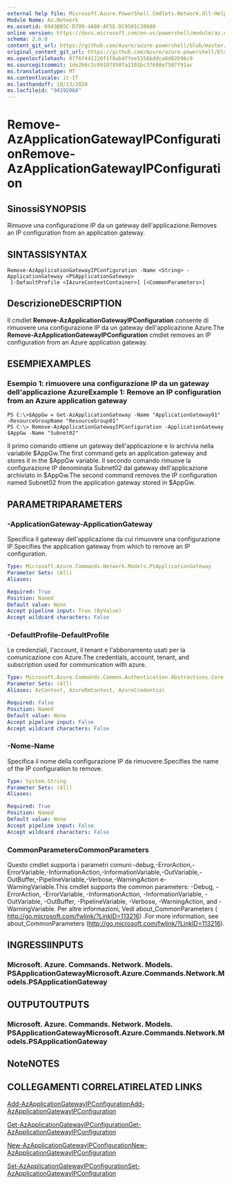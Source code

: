 ```yaml
---
external help file: Microsoft.Azure.PowerShell.Cmdlets.Network.dll-Help.xml
Module Name: Az.Network
ms.assetid: 6943BB5C-D709-4A80-AF5E-DC9501C20680
online version: https://docs.microsoft.com/en-us/powershell/module/az.network/remove-azapplicationgatewayipconfiguration
schema: 2.0.0
content_git_url: https://github.com/Azure/azure-powershell/blob/master/src/Network/Network/help/Remove-AzApplicationGatewayIPConfiguration.md
original_content_git_url: https://github.com/Azure/azure-powershell/blob/master/src/Network/Network/help/Remove-AzApplicationGatewayIPConfiguration.md
ms.openlocfilehash: 87f6f441220f1f8ab47fee5356bddca8d02b96c0
ms.sourcegitcommit: 1de2b6c3c99197958fa2101bc37680e7507f91ac
ms.translationtype: MT
ms.contentlocale: it-IT
ms.lasthandoff: 10/13/2020
ms.locfileid: "94192068"
---
```

# <span data-ttu-id="9f5a7-101">Remove-AzApplicationGatewayIPConfiguration</span><span class="sxs-lookup"><span data-stu-id="9f5a7-101">Remove-AzApplicationGatewayIPConfiguration</span></span>

## <span data-ttu-id="9f5a7-102">Sinossi</span><span class="sxs-lookup"><span data-stu-id="9f5a7-102">SYNOPSIS</span></span>
<span data-ttu-id="9f5a7-103">Rimuove una configurazione IP da un gateway dell'applicazione.</span><span class="sxs-lookup"><span data-stu-id="9f5a7-103">Removes an IP configuration from an application gateway.</span></span>

## <span data-ttu-id="9f5a7-104">SINTASSI</span><span class="sxs-lookup"><span data-stu-id="9f5a7-104">SYNTAX</span></span>

```
Remove-AzApplicationGatewayIPConfiguration -Name <String> -ApplicationGateway <PSApplicationGateway>
 [-DefaultProfile <IAzureContextContainer>] [<CommonParameters>]
```

## <span data-ttu-id="9f5a7-105">Descrizione</span><span class="sxs-lookup"><span data-stu-id="9f5a7-105">DESCRIPTION</span></span>
<span data-ttu-id="9f5a7-106">Il cmdlet **Remove-AzApplicationGatewayIPConfiguration** consente di rimuovere una configurazione IP da un gateway dell'applicazione Azure.</span><span class="sxs-lookup"><span data-stu-id="9f5a7-106">The **Remove-AzApplicationGatewayIPConfiguration** cmdlet removes an IP configuration from an Azure application gateway.</span></span>

## <span data-ttu-id="9f5a7-107">ESEMPI</span><span class="sxs-lookup"><span data-stu-id="9f5a7-107">EXAMPLES</span></span>

### <span data-ttu-id="9f5a7-108">Esempio 1: rimuovere una configurazione IP da un gateway dell'applicazione Azure</span><span class="sxs-lookup"><span data-stu-id="9f5a7-108">Example 1: Remove an IP configuration from an Azure application gateway</span></span>
```
PS C:\>$AppGw = Get-AzApplicationGateway -Name "ApplicationGateway01" -ResourceGroupName "ResourceGroup01"
PS C:\> Remove-AzApplicationGatewayIPConfiguration -ApplicationGateway $AppGw -Name "Subnet02"
```

<span data-ttu-id="9f5a7-109">Il primo comando ottiene un gateway dell'applicazione e lo archivia nella variabile $AppGw.</span><span class="sxs-lookup"><span data-stu-id="9f5a7-109">The first command gets an application gateway and stores it in the $AppGw variable.</span></span>
<span data-ttu-id="9f5a7-110">Il secondo comando rimuove la configurazione IP denominata Subnet02 dal gateway dell'applicazione archiviato in $AppGw.</span><span class="sxs-lookup"><span data-stu-id="9f5a7-110">The second command removes the IP configuration named Subnet02 from the application gateway stored in $AppGw.</span></span>

## <span data-ttu-id="9f5a7-111">PARAMETRI</span><span class="sxs-lookup"><span data-stu-id="9f5a7-111">PARAMETERS</span></span>

### <span data-ttu-id="9f5a7-112">-ApplicationGateway</span><span class="sxs-lookup"><span data-stu-id="9f5a7-112">-ApplicationGateway</span></span>
<span data-ttu-id="9f5a7-113">Specifica il gateway dell'applicazione da cui rimuovere una configurazione IP.</span><span class="sxs-lookup"><span data-stu-id="9f5a7-113">Specifies the application gateway from which to remove an IP configuration.</span></span>

```yaml
Type: Microsoft.Azure.Commands.Network.Models.PSApplicationGateway
Parameter Sets: (All)
Aliases:

Required: True
Position: Named
Default value: None
Accept pipeline input: True (ByValue)
Accept wildcard characters: False
```

### <span data-ttu-id="9f5a7-114">-DefaultProfile</span><span class="sxs-lookup"><span data-stu-id="9f5a7-114">-DefaultProfile</span></span>
<span data-ttu-id="9f5a7-115">Le credenziali, l'account, il tenant e l'abbonamento usati per la comunicazione con Azure.</span><span class="sxs-lookup"><span data-stu-id="9f5a7-115">The credentials, account, tenant, and subscription used for communication with azure.</span></span>

```yaml
Type: Microsoft.Azure.Commands.Common.Authentication.Abstractions.Core.IAzureContextContainer
Parameter Sets: (All)
Aliases: AzContext, AzureRmContext, AzureCredential

Required: False
Position: Named
Default value: None
Accept pipeline input: False
Accept wildcard characters: False
```

### <span data-ttu-id="9f5a7-116">-Nome</span><span class="sxs-lookup"><span data-stu-id="9f5a7-116">-Name</span></span>
<span data-ttu-id="9f5a7-117">Specifica il nome della configurazione IP da rimuovere.</span><span class="sxs-lookup"><span data-stu-id="9f5a7-117">Specifies the name of the IP configuration to remove.</span></span>

```yaml
Type: System.String
Parameter Sets: (All)
Aliases:

Required: True
Position: Named
Default value: None
Accept pipeline input: False
Accept wildcard characters: False
```

### <span data-ttu-id="9f5a7-118">CommonParameters</span><span class="sxs-lookup"><span data-stu-id="9f5a7-118">CommonParameters</span></span>
<span data-ttu-id="9f5a7-119">Questo cmdlet supporta i parametri comuni:-debug,-ErrorAction,-ErrorVariable,-InformationAction,-InformationVariable,-OutVariable,-OutBuffer,-PipelineVariable,-Verbose,-WarningAction e-WarningVariable.</span><span class="sxs-lookup"><span data-stu-id="9f5a7-119">This cmdlet supports the common parameters: -Debug, -ErrorAction, -ErrorVariable, -InformationAction, -InformationVariable, -OutVariable, -OutBuffer, -PipelineVariable, -Verbose, -WarningAction, and -WarningVariable.</span></span> <span data-ttu-id="9f5a7-120">Per altre informazioni, Vedi about_CommonParameters ( http://go.microsoft.com/fwlink/?LinkID=113216) .</span><span class="sxs-lookup"><span data-stu-id="9f5a7-120">For more information, see about_CommonParameters (http://go.microsoft.com/fwlink/?LinkID=113216).</span></span>

## <span data-ttu-id="9f5a7-121">INGRESSI</span><span class="sxs-lookup"><span data-stu-id="9f5a7-121">INPUTS</span></span>

### <span data-ttu-id="9f5a7-122">Microsoft. Azure. Commands. Network. Models. PSApplicationGateway</span><span class="sxs-lookup"><span data-stu-id="9f5a7-122">Microsoft.Azure.Commands.Network.Models.PSApplicationGateway</span></span>

## <span data-ttu-id="9f5a7-123">OUTPUT</span><span class="sxs-lookup"><span data-stu-id="9f5a7-123">OUTPUTS</span></span>

### <span data-ttu-id="9f5a7-124">Microsoft. Azure. Commands. Network. Models. PSApplicationGateway</span><span class="sxs-lookup"><span data-stu-id="9f5a7-124">Microsoft.Azure.Commands.Network.Models.PSApplicationGateway</span></span>

## <span data-ttu-id="9f5a7-125">Note</span><span class="sxs-lookup"><span data-stu-id="9f5a7-125">NOTES</span></span>

## <span data-ttu-id="9f5a7-126">COLLEGAMENTI CORRELATI</span><span class="sxs-lookup"><span data-stu-id="9f5a7-126">RELATED LINKS</span></span>

[<span data-ttu-id="9f5a7-127">Add-AzApplicationGatewayIPConfiguration</span><span class="sxs-lookup"><span data-stu-id="9f5a7-127">Add-AzApplicationGatewayIPConfiguration</span></span>](./Add-AzApplicationGatewayIPConfiguration.md)

[<span data-ttu-id="9f5a7-128">Get-AzApplicationGatewayIPConfiguration</span><span class="sxs-lookup"><span data-stu-id="9f5a7-128">Get-AzApplicationGatewayIPConfiguration</span></span>](./Get-AzApplicationGatewayIPConfiguration.md)

[<span data-ttu-id="9f5a7-129">New-AzApplicationGatewayIPConfiguration</span><span class="sxs-lookup"><span data-stu-id="9f5a7-129">New-AzApplicationGatewayIPConfiguration</span></span>](./New-AzApplicationGatewayIPConfiguration.md)

[<span data-ttu-id="9f5a7-130">Set-AzApplicationGatewayIPConfiguration</span><span class="sxs-lookup"><span data-stu-id="9f5a7-130">Set-AzApplicationGatewayIPConfiguration</span></span>](./Set-AzApplicationGatewayIPConfiguration.md)


